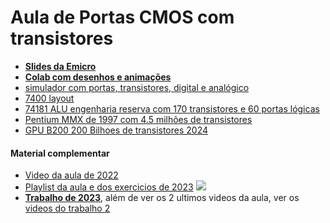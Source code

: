 # Aula de Portas CMOS com transistores 


* [**Slides da Emicro**](https://www.inf.ufrgs.br/sim-emicro/papers/emicro_curso_paulo.pdf)
* [**Colab com desenhos e animações**](https://colab.research.google.com/drive/1_mz3myeG4swXZl8eZIh8WSS6mnSFVzRH?usp=sharing)
* [simulador com portas, transistores, digital e analógico](https://www.falstad.com/circuit/circuitjs.html?ctz=CQAgjCAMB0l3BWcMBMcUHYMGZIA4UA2ATmIxAUgoqoQFMBaMMAKCA)
* [7400 layout](https://upload.wikimedia.org/wikipedia/commons/7/74/NXP-74AHC00D-HD-HQ.jpg)
* [74181 ALU engenharia reserva com 170 transistores e 60 portas lógicas](http://www.righto.com/2017/01/die-photos-and-reverse-engineering.html)
* [Pentium MMX de 1997 com 4.5 milhões de transistores](https://people.computing.clemson.edu/~mark/330/colwell/pentium.gif)
* [GPU B200 200 Bilhoes de transistores 2024](https://www.nextplatform.com/2024/03/18/with-blackwell-gpus-ai-gets-cheaper-and-easier-competing-with-nvidia-gets-harder/)
 
 #### Material complementar
 
  * [Video da aula de 2022](https://www.youtube.com/playlist?list=PLcvOyD_LMr6kZy4Ohc086ut6HOpvxSYvP)
  * [Playlist da aula e dos exercicios de 2023](https://www.youtube.com/playlist?list=PLcvOyD_LMr6mfkTn8be-Hey72VFo05ina)
![](https://pbs.twimg.com/media/FtNi0UHaEAA5prq?format=jpg&name=small)
  * [**Trabalho  de 2023**](https://colab.research.google.com/drive/1ItKAWdqBL1CnEr5Nyxw_HVjU54Ko9hWi?usp=sharing), além de ver os 2 ultimos videos da aula, ver os [videos do trabalho 2](https://www.youtube.com/playlist?list=PLcvOyD_LMr6msXz6Yo0aZEY86CnmUg9iw) 
 
